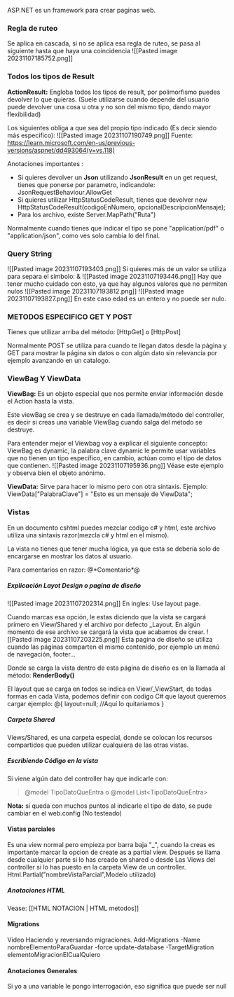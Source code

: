 ASP.NET es un framework para crear paginas web.

### Regla de ruteo
Se aplica en cascada, si no se aplica esa regla de ruteo, se pasa al siguiente hasta que haya una coincidencia
![[Pasted image 20231107185752.png]]
### Todos los tipos de Result
**ActionResult:** Engloba todos los tipos de result, por polimorfismo puedes devolver lo que quieras.
(Suele utilizarse cuando depende del usuario puede devolver una cosa u otra y no son del mismo tipo, dando mayor flexibilidad)

Los siguientes obliga a que sea del propio tipo indicado (Es decir siendo más especifico):
![[Pasted image 20231107190749.png]]
Fuente: https://learn.microsoft.com/en-us/previous-versions/aspnet/dd493064(v=vs.118)

Anotaciones importantes :
- Si quieres devolver un **Json**  utilizando **JsonResult** en un get request, tienes que ponerse por parametro, indicandole: JsonRequestBehaviour.AllowGet
- Si quieres utilizar HttpStatusCodeResult, tienes que devolver new HttpStatusCodeResult(codigoEnNumero, opcionalDescripcionMensaje);
- Para los archivo, existe Server.MapPath("Ruta")

Normalmente cuando tienes que indicar el tipo se pone "application/pdf" o "application/json", como ves solo cambia lo del final.


### Query String
![[Pasted image 20231107193403.png]]
Si quieres más de un valor se utiliza para separa el símbolo: &
![[Pasted image 20231107193446.png]]
Hay que tener mucho cuidado con esto, ya que hay algunos valores que no permiten nulos
![[Pasted image 20231107193812.png]]
![[Pasted image 20231107193827.png]]
En este caso edad es un entero y no puede ser nulo.

### METODOS ESPECIFICO GET Y POST
Tienes que utilizar arriba del método:
\[HttpGet\] o \[HttpPost\]


Normalmente POST se utiliza para cuando te llegan datos desde la página y GET para mostrar la página sin datos o con algún dato sin relevancia por ejemplo avanzando en un catalogo.

### ViewBag Y ViewData
**ViewBag:** Es un objeto especial que nos permite enviar información desde el Action hasta la vista.

Este viewBag se crea y se destruye en cada llamada/método del controller, es decir si creas una variable ViewBag cuando salga del método se destruye.

Para entender mejor el Viewbag voy a explicar el siguiente concepto:
ViewBag es dynamic, la palabra clave dynamic le permite usar variables que no tienen un tipo específico, en cambio, actúan como el tipo de datos que contienen.
![[Pasted image 20231107195936.png]]
Véase este ejemplo y observa bien el objeto anónimo.

**ViewData:** Sirve para hacer lo mismo pero con otra sintaxis.
Ejemplo:
ViewData\[\"PalabraClave\"\] \= \"Esto es un mensaje de ViewData\"\;

### Vistas
En un documento cshtml puedes mezclar codigo c# y html, este archivo utiliza una sintaxis razor(mezcla c# y html en el mismo).

La vista no tienes que tener mucha lógica, ya que esta se debería solo de encargarse en mostrar los datos al usuario.

Para comentarios en razor: @\*Comentario\*@

##### Explicación Layot Design o pagina de diseño
![[Pasted image 20231107202314.png]]
En ingles: Use layout page.

Cuando marcas esa opción, le estas diciendo que la vista se cargará primero en View/Shared y el archivo por defecto \_Layout. En algún momento de ese archivo se cargará la vista que acabamos de crear.
![[Pasted image 20231107203225.png]]
Esta pagina de diseño se utiliza cuando las páginas comparten el mismo contenido, por ejemplo un menú de navegación, footer...

Donde se carga la vista dentro de esta página de diseño es en la llamada al método: **RenderBody()**

El layout que se carga en todos se indica en View/\_ViewStart, de todas formas en cada Vista, podemos definir con codigo C# que layout queremos cargar ejemplo:
@{
	layout=null; //Aquí lo quitariamos
}
##### Carpeta Shared
Views/Shared, es una carpeta especial, donde se colocan los recursos compartidos que pueden utilizar cualquiera de las otras vistas.

##### Escribiendo Código en la vista
Si viene algún dato del controller hay que indicarle con:
>@model TipoDatoQueEntra o @model List\<TipoDatoQueEntra\>

**Nota:** si queda con muchos puntos al indicarle el tipo de dato, se pude cambiar en el web.config (No testeado) 

#### Vistas parciales
Es una view normal pero empieza por barra baja "\_", cuando la creas es importante marcar la opcion de create as a partial view. 
Después se llama desde cualquier parte si lo has creado en shared o desde Las Views del controller si lo has puesto en la carpeta View de un controller.
Html.Partial("nombreVistaParcial",Modelo utilizado)

##### Anotaciones HTML
Vease: [[HTML NOTACION | HTML metodos]]

#### Migrations
Video Haciendo y reversando migraciones.
Add-Migrations -Name nombreElementoParaGuardar -force
update-database -TargetMigration elementoMigracionElCualQuiero
#### Anotaciones Generales
Si yo a una variable le pongo interrogación, eso significa que puede ser null
